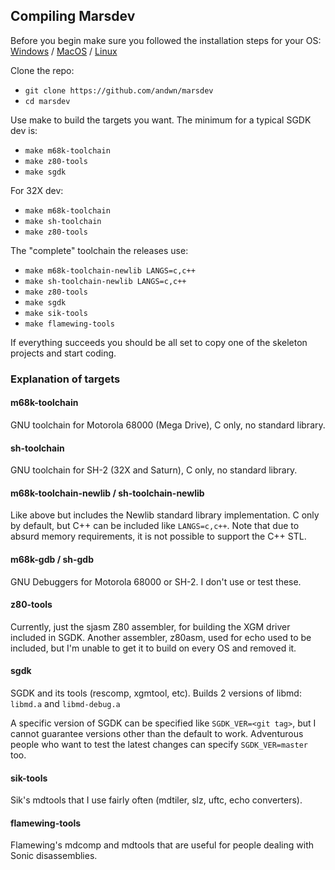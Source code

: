 ## Compiling Marsdev

Before you begin make sure you followed the installation steps for your OS:
[Windows](install_windows.md) / [MacOS](install_macos.md) / [Linux](install_linux.md)

Clone the repo:
 - `git clone https://github.com/andwn/marsdev`
 - `cd marsdev`

Use make to build the targets you want.
The minimum for a typical SGDK dev is:
 - `make m68k-toolchain`
 - `make z80-tools`
 - `make sgdk`

For 32X dev:
 - `make m68k-toolchain`
 - `make sh-toolchain`
 - `make z80-tools`

The "complete" toolchain the releases use:
 - `make m68k-toolchain-newlib LANGS=c,c++`
 - `make sh-toolchain-newlib LANGS=c,c++`
 - `make z80-tools`
 - `make sgdk`
 - `make sik-tools`
 - `make flamewing-tools`

If everything succeeds you should be all set to copy one of the skeleton projects and start coding.


### Explanation of targets

#### m68k-toolchain

GNU toolchain for Motorola 68000 (Mega Drive), C only, no standard library.

#### sh-toolchain

GNU toolchain for SH-2 (32X and Saturn), C only, no standard library.

#### m68k-toolchain-newlib / sh-toolchain-newlib

Like above but includes the Newlib standard library implementation.
C only by default, but C++ can be included like `LANGS=c,c++`.
Note that due to absurd memory requirements, it is not possible to support the C++ STL.

#### m68k-gdb / sh-gdb

GNU Debuggers for Motorola 68000 or SH-2. I don't use or test these.

#### z80-tools

Currently, just the sjasm Z80 assembler, for building the XGM driver included in SGDK.
Another assembler, z80asm,  used for echo used to be included,
but I'm unable to get it to build on every OS and removed it.

#### sgdk

SGDK and its tools (rescomp, xgmtool, etc).
Builds 2 versions of libmd: `libmd.a` and `libmd-debug.a`

A specific version of SGDK can be specified like `SGDK_VER=<git tag>`,
but I cannot guarantee versions other than the default to work.
Adventurous people who want to test the latest changes can specify `SGDK_VER=master` too.

#### sik-tools

Sik's mdtools that I use fairly often (mdtiler, slz, uftc, echo converters).

#### flamewing-tools

Flamewing's mdcomp and mdtools that are useful for people dealing with Sonic disassemblies.
